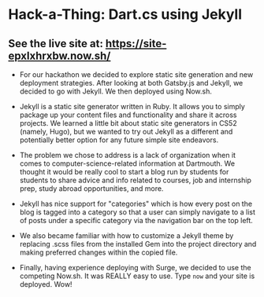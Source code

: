 # Hack-a-Thing: Dart.cs using Jekyll

## See the live site at: https://site-epxlxhrxbw.now.sh/

- For our hackathon we decided to explore static site generation and new deployment strategies. After looking at both Gatsby.js and Jekyll, we decided to go with Jekyll. We then deployed using Now.sh.

- Jekyll is a static site generator written in Ruby. It allows you to simply package up your content files and functionality and share it across projects. We learned a little bit about static site generators in CS52 (namely, Hugo), but we wanted to try out Jekyll as a different and potentially better option for any future simple site endeavors.

- The problem we chose to address is a lack of organization when it comes to computer-science-related information at Dartmouth. We thought it would be really cool to start a blog run by students for students to share advice and info related to courses, job and internship prep, study abroad opportunities, and more.

- Jekyll has nice support for "categories" which is how every post on the blog is tagged into a category so that a user can simply navigate to a list of posts under a specific category via the navigation bar on the top left.

- We also became familiar with how to customize a Jekyll theme by replacing .scss files from the installed Gem into the project directory and making preferred changes within the copied file.

- Finally, having experience deploying with Surge, we decided to use the competing Now.sh. It was REALLY easy to use. Type `now` and your site is deployed. Wow!
